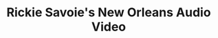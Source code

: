 ---
title: "Rickie Savoie's New Orleans Audio Video"
url: /elmwood/rickie-savoies-new-orleans-audio-video/
shop: Elektronik
---